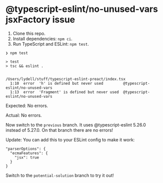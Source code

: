 # @typescript-eslint/no-unused-vars jsxFactory issue

1. Clone this repo.
2. Install dependencies: `npm ci`.
3. Run TypeScript and ESLint: `npm test`.

```
❯ npm test

> test
> tsc && eslint .


/Users/lydell/stuff/typescript-eslint-preact/index.tsx
  1:10  error  'h' is defined but never used         @typescript-eslint/no-unused-vars
  1:13  error  'Fragment' is defined but never used  @typescript-eslint/no-unused-vars
```

Expected: No errors.

Actual: No errors.

Now switch to the `previous` branch. It uses @typescript-eslint 5.26.0 instead of 5.27.0.
On that branch there are no errors!

Update: You can add this to your ESLint config to make it work:

```
"parserOptions": {
  "ecmaFeatures": {
    "jsx": true
  }
}
```

Switch to the `potential-solution` branch to try it out!
